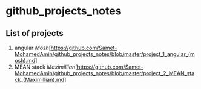 # github_projects_notes

## List of projects
1. angular _Mosh_[https://github.com/Samet-MohamedAmin/github_projects_notes/blob/master/project_1_angular_(mosh).md]
2. MEAN stack _Maximillian_[https://github.com/Samet-MohamedAmin/github_projects_notes/blob/master/project_2_MEAN_stack_(Maximillian).md]
